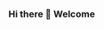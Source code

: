 ### Hi there 👋 Welcome 



<!--  

![Anurag's GitHub stats](https://github-readme-stats.vercel.app/api?username=akrama23&show_icons=true&theme=radical) -->
